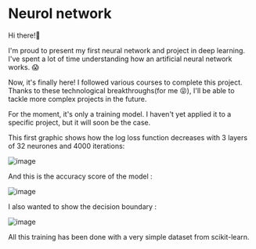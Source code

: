 # Neurol network

Hi there!👋

I'm proud to present my first neural network and project in deep learning. I've spent a lot of time understanding how an artificial neural network works. 😱 

Now, it's finally here! I followed various courses to complete this project. Thanks to these technological breakthroughs(for me 😝), I'll be able to tackle more complex projects in the future.

For the moment, it's only a training model. I haven't yet applied it to a specific project, but it will soon be the case. 

This first graphic shows how the log loss function decreases with 3 layers of 32 neurones and 4000 iterations: 

![image](https://github.com/TomTremerel/Neurol_network_Deep_learning.github/assets/156415815/8a7fce9d-db41-4e53-9f05-691771f98f05)

And this is the accuracy score of the model : 

![image](https://github.com/TomTremerel/Neurol_network_Deep_learning.github/assets/156415815/cc1ace5e-b36f-48a4-bf4f-e30d3fdce2f9)

I also wanted to show the decision boundary : 

![image](https://github.com/TomTremerel/Neurol_network_Deep_learning.github/assets/156415815/3c98ed02-d692-4f7c-b7bd-ce371eeb9fdc)

All this training has been done with a very simple dataset from scikit-learn. 
